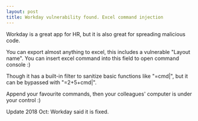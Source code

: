 ```yaml
---
layout: post
title: Workday vulnerability found. Excel command injection
---
```


Workday is a great app for HR, but it is also great for spreading malicious code.<br>

You can export almost anything to excel, this includes a vulnerable "Layout name". You can insert excel command into this field to open command console :) <br>

Though it has a built-in filter to sanitize basic functions like "=cmd|", but it can be bypassed with "=2+5+cmd|".

Append your favourite commands, then your colleagues' computer is under your control :)


Update 2018 Oct: Workday said it is fixed.
